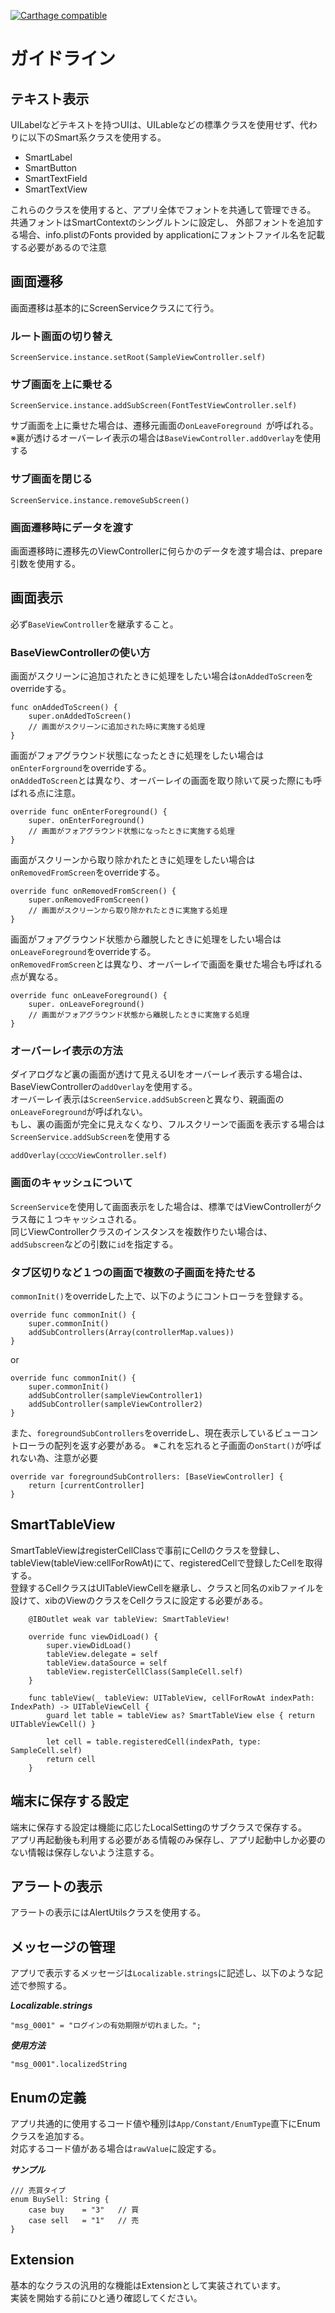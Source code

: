 [![Carthage compatible](https://img.shields.io/badge/Carthage-compatible-4BC51D.svg?style=flat)](https://github.com/hsylife/SwiftyPickerPopover)

# ガイドライン

## テキスト表示

UILabelなどテキストを持つUIは、UILableなどの標準クラスを使用せず、代わりに以下のSmart系クラスを使用する。

- SmartLabel
- SmartButton
- SmartTextField
- SmartTextView

これらのクラスを使用すると、アプリ全体でフォントを共通して管理できる。  
共通フォントはSmartContextのシングルトンに設定し、
外部フォントを追加する場合、info.plistのFonts provided by applicationにフォントファイル名を記載する必要があるので注意

## 画面遷移

画面遷移は基本的にScreenServiceクラスにて行う。

### ルート画面の切り替え

```
ScreenService.instance.setRoot(SampleViewController.self)
```
### サブ画面を上に乗せる

```
ScreenService.instance.addSubScreen(FontTestViewController.self)
```
サブ画面を上に乗せた場合は、遷移元画面の`onLeaveForeground `が呼ばれる。  
※裏が透けるオーバーレイ表示の場合は`BaseViewController.addOverlay`を使用する

### サブ画面を閉じる

```
ScreenService.instance.removeSubScreen()
```

### 画面遷移時にデータを渡す

画面遷移時に遷移先のViewControllerに何らかのデータを渡す場合は、prepare引数を使用する。

## 画面表示
必ず`BaseViewController`を継承すること。

### BaseViewControllerの使い方

画面がスクリーンに追加されたときに処理をしたい場合は`onAddedToScreen`をoverrideする。  

```
func onAddedToScreen() {
	super.onAddedToScreen()
	// 画面がスクリーンに追加された時に実施する処理
}
```

画面がフォアグラウンド状態になったときに処理をしたい場合は`onEnterForground`をoverrideする。  
`onAddedToScreen`とは異なり、オーバーレイの画面を取り除いて戻った際にも呼ばれる点に注意。

```
override func onEnterForeground() {
    super. onEnterForeground()
	// 画面がフォアグラウンド状態になったときに実施する処理
}    
```

画面がスクリーンから取り除かれたときに処理をしたい場合は`onRemovedFromScreen`をoverrideする。  

```
override func onRemovedFromScreen() {
    super.onRemovedFromScreen()
    // 画面がスクリーンから取り除かれたときに実施する処理
}
```


画面がフォアグラウンド状態から離脱したときに処理をしたい場合は`onLeaveForeground`をoverrideする。  
`onRemovedFromScreen`とは異なり、オーバーレイで画面を乗せた場合も呼ばれる点が異なる。

```
override func onLeaveForeground() {
    super. onLeaveForeground()
	// 画面がフォアグラウンド状態から離脱したときに実施する処理
}
```

### オーバーレイ表示の方法
ダイアログなど裏の画面が透けて見えるUIをオーバーレイ表示する場合は、BaseViewControllerの`addOverlay`を使用する。  
オーバーレイ表示は`ScreenService.addSubScreen`と異なり、親画面の`onLeaveForeground`が呼ばれない。  
もし、裏の画面が完全に見えなくなり、フルスクリーンで画面を表示する場合は`ScreenService.addSubScreen`を使用する

```
addOverlay(◯◯◯◯ViewController.self)
```

### 画面のキャッシュについて
`ScreenService`を使用して画面表示をした場合は、標準ではViewControllerがクラス毎に１つキャッシュされる。  
同じViewControllerクラスのインスタンスを複数作りたい場合は、`addSubscreen`などの引数に`id`を指定する。

### タブ区切りなど１つの画面で複数の子画面を持たせる
`commonInit()`をoverrideした上で、以下のようにコントローラを登録する。

```
override func commonInit() {
    super.commonInit()
    addSubControllers(Array(controllerMap.values))
}
```
or

```
override func commonInit() {
    super.commonInit()
    addSubController(sampleViewController1)
    addSubController(sampleViewController2)
}
```
また、`foregroundSubControllers`をoverrideし、現在表示しているビューコントローラの配列を返す必要がある。
※これを忘れると子画面の`onStart()`が呼ばれない為、注意が必要

```
override var foregroundSubControllers: [BaseViewController] {
	return [currentController]
}
```

## SmartTableView

SmartTableViewはregisterCellClassで事前にCellのクラスを登録し、tableView(tableView:cellForRowAt)にて、registeredCellで登録したCellを取得する。  
登録するCellクラスはUITableViewCellを継承し、クラスと同名のxibファイルを設けて、xibのViewのクラスをCellクラスに設定する必要がある。

```
    @IBOutlet weak var tableView: SmartTableView!
    
    override func viewDidLoad() {
        super.viewDidLoad()
        tableView.delegate = self
        tableView.dataSource = self
        tableView.registerCellClass(SampleCell.self)
    }
    
    func tableView(_ tableView: UITableView, cellForRowAt indexPath: IndexPath) -> UITableViewCell {
        guard let table = tableView as? SmartTableView else { return UITableViewCell() }
        
        let cell = table.registeredCell(indexPath, type: SampleCell.self)
        return cell
    }
```

## 端末に保存する設定

端末に保存する設定は機能に応じたLocalSettingのサブクラスで保存する。  
アプリ再起動後も利用する必要がある情報のみ保存し、アプリ起動中しか必要のない情報は保存しないよう注意する。

## アラートの表示

アラートの表示にはAlertUtilsクラスを使用する。

## メッセージの管理
アプリで表示するメッセージは`Localizable.strings`に記述し、以下のような記述で参照する。

***Localizable.strings***  

```
"msg_0001" = "ログインの有効期限が切れました。";
```  
***使用方法***

```
"msg_0001".localizedString
```

## Enumの定義
アプリ共通的に使用するコード値や種別は`App/Constant/EnumType`直下にEnumクラスを追加する。  
対応するコード値がある場合は`rawValue`に設定する。

***サンプル***

```
/// 売買タイプ
enum BuySell: String {
    case buy    = "3"   // 買
    case sell   = "1"   // 売
}
```

## Extension
基本的なクラスの汎用的な機能はExtensionとして実装されています。  
実装を開始する前にひと通り確認してください。



